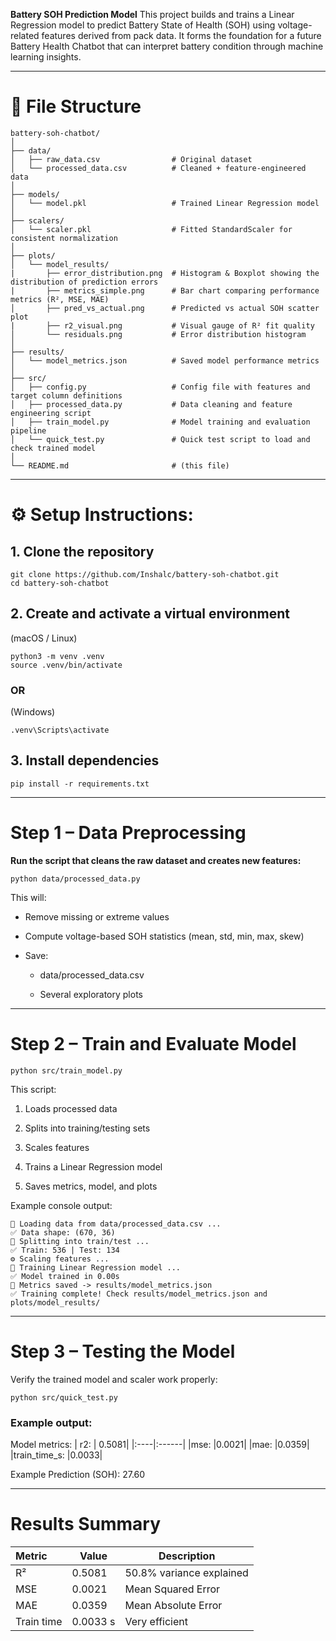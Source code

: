 **Battery SOH Prediction Model**
This project builds and trains a Linear Regression model to predict Battery State of Health (SOH) using voltage-related features derived from pack data.
It forms the foundation for a future Battery Health Chatbot that can interpret battery condition through machine learning insights.

---

# 📁 File Structure

```text
battery-soh-chatbot/
│
├── data/
│   ├── raw_data.csv                # Original dataset
│   └── processed_data.csv          # Cleaned + feature-engineered data
│
├── models/
│   └── model.pkl                   # Trained Linear Regression model
│
├── scalers/
│   └── scaler.pkl                  # Fitted StandardScaler for consistent normalization
│
├── plots/
│   └── model_results/
|       ├── error_distribution.png  # Histogram & Boxplot showing the distribution of prediction errors
|       ├── metrics_simple.png      # Bar chart comparing performance metrics (R², MSE, MAE)
│       ├── pred_vs_actual.png      # Predicted vs actual SOH scatter plot
|       ├── r2_visual.png           # Visual gauge of R² fit quality
│       └── residuals.png           # Error distribution histogram
│
├── results/
│   └── model_metrics.json          # Saved model performance metrics
│
├── src/
│   ├── config.py                   # Config file with features and target column definitions
│   ├── processed_data.py           # Data cleaning and feature engineering script
│   ├── train_model.py              # Model training and evaluation pipeline
│   └── quick_test.py               # Quick test script to load and check trained model
│
└── README.md                       # (this file)
```
---

# ⚙️ Setup Instructions:

## 1. Clone the repository
```
git clone https://github.com/Inshalc/battery-soh-chatbot.git
cd battery-soh-chatbot
```
## 2. Create and activate a virtual environment

(macOS / Linux)

```
python3 -m venv .venv
source .venv/bin/activate
```  
### OR

(Windows)

```.venv\Scripts\activate```
## 3. Install dependencies
```pip install -r requirements.txt```

---

# Step 1 – Data Preprocessing
**Run the script that cleans the raw dataset and creates new features:**

```python data/processed_data.py```

This will:

* Remove missing or extreme values

* Compute voltage-based SOH statistics (mean, std, min, max, skew)

* Save:

  * data/processed_data.csv

  * Several exploratory plots

---

# Step 2 – Train and Evaluate Model
```python src/train_model.py```

This script:

1. Loads processed data

2. Splits into training/testing sets

3. Scales features

4. Trains a Linear Regression model

5. Saves metrics, model, and plots

Example console output:
```
📂 Loading data from data/processed_data.csv ...
✅ Data shape: (670, 36)
🔀 Splitting into train/test ...
✅ Train: 536 | Test: 134
⚙️ Scaling features ...
🤖 Training Linear Regression model ...
✅ Model trained in 0.00s
💾 Metrics saved -> results/model_metrics.json
✅ Training complete! Check results/model_metrics.json and plots/model_results/
```

--- 

# Step 3 – Testing the Model
Verify the trained model and scaler work properly:

```python src/quick_test.py```

### Example output:

Model metrics:
  | r2: | 0.5081|
  |:----|:------|
  |mse: |0.0021|
  |mae: |0.0359|
  |train_time_s: |0.0033|

 Example Prediction (SOH): 27.60

---

# Results Summary
| Metric| Value| Description|
|:------|------|------------|
|R²	|0.5081	|50.8% variance explained|
|MSE	|0.0021	|Mean Squared Error|
|MAE	|0.0359	|Mean Absolute Error|
|Train time	|0.0033 s|Very efficient|

